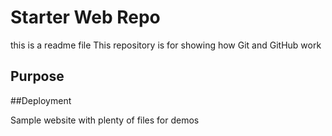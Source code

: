 # Starter Web Repo
this is a readme file
This repository is for showing how Git and GitHub work

## Purpose
##Deployment

Sample website with plenty of files for demos